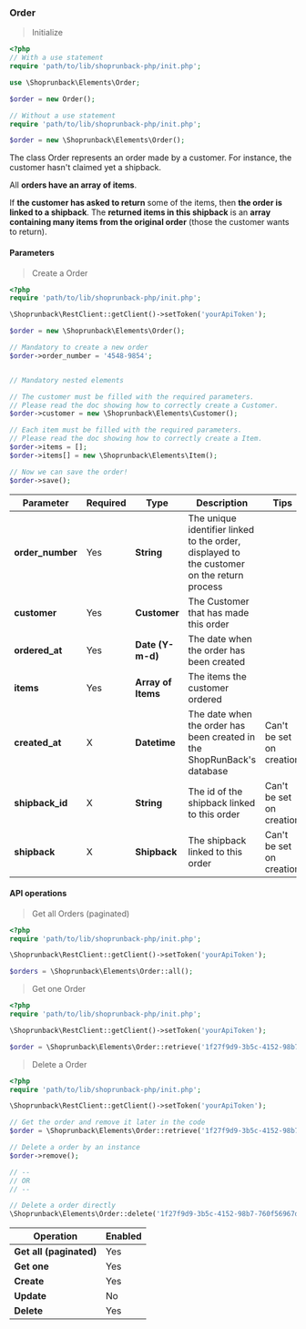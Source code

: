 ### Order

> Initialize

```php
<?php
// With a use statement
require 'path/to/lib/shoprunback-php/init.php';

use \Shoprunback\Elements\Order;

$order = new Order();

// Without a use statement
require 'path/to/lib/shoprunback-php/init.php';

$order = new \Shoprunback\Elements\Order();
```

The class Order represents an order made by a customer. For instance, the customer hasn't claimed yet a shipback.

All **orders have an array of items**.

If **the customer has asked to return** some of the items, then **the order is linked to a shipback**. The **returned items in this shipback** is an **array containing many items from the original order** (those the customer wants to return).

#### Parameters

> Create a Order

```php
<?php
require 'path/to/lib/shoprunback-php/init.php';

\Shoprunback\RestClient::getClient()->setToken('yourApiToken');

$order = new \Shoprunback\Elements\Order();

// Mandatory to create a new order
$order->order_number = '4548-9854';


// Mandatory nested elements

// The customer must be filled with the required parameters.
// Please read the doc showing how to correctly create a Customer.
$order->customer = new \Shoprunback\Elements\Customer();

// Each item must be filled with the required parameters.
// Please read the doc showing how to correctly create a Item.
$order->items = [];
$order->items[] = new \Shoprunback\Elements\Item();

// Now we can save the order!
$order->save();
```

Parameter | Required | Type | Description | Tips
-|-|-|-|-
**order_number** | Yes | **String** | The unique identifier linked to the order, displayed to the customer on the return process |
**customer** | Yes | **Customer** | The Customer that has made this order |
**ordered_at** | Yes | **Date (Y-m-d)** | The date when the order has been created |
**items** | Yes | **Array of Items** | The items the customer ordered |
**created_at** | X | **Datetime** | The date when the order has been created in the ShopRunBack's database | Can't be set on creation
**shipback_id** | X | **String** | The id of the shipback linked to this order | Can't be set on creation
**shipback** | X | **Shipback** | The shipback linked to this order | Can't be set on creation

#### API operations

> Get all Orders (paginated)

```php
<?php
require 'path/to/lib/shoprunback-php/init.php';

\Shoprunback\RestClient::getClient()->setToken('yourApiToken');

$orders = \Shoprunback\Elements\Order::all();
```

> Get one Order

```php
<?php
require 'path/to/lib/shoprunback-php/init.php';

\Shoprunback\RestClient::getClient()->setToken('yourApiToken');

$order = \Shoprunback\Elements\Order::retrieve('1f27f9d9-3b5c-4152-98b7-760f56967deav');
```

> Delete a Order

```php
<?php
require 'path/to/lib/shoprunback-php/init.php';

\Shoprunback\RestClient::getClient()->setToken('yourApiToken');

// Get the order and remove it later in the code
$order = \Shoprunback\Elements\Order::retrieve('1f27f9d9-3b5c-4152-98b7-760f56967deav');

// Delete a order by an instance
$order->remove();

// --
// OR
// --

// Delete a order directly
\Shoprunback\Elements\Order::delete('1f27f9d9-3b5c-4152-98b7-760f56967deav');
```

Operation | Enabled
-|-
**Get all (paginated)** | Yes
**Get one** | Yes
**Create** | Yes
**Update** | No
**Delete** | Yes
